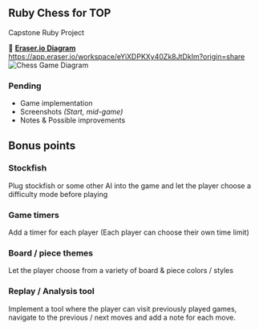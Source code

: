 ## Ruby Chess for TOP
Capstone Ruby Project

📎 [**Eraser.io Diagram**](https://app.eraser.io/workspace/eYiXDPKXy40Zk8JtDkIm?origin=share)
https://app.eraser.io/workspace/eYiXDPKXy40Zk8JtDkIm?origin=share
![Chess Game Diagram](https://i.imgur.com/LX9ffxQ.png)

### Pending
- Game implementation
- Screenshots *(Start, mid-game)*
- Notes & Possible improvements

## Bonus points

### Stockfish
Plug stockfish or some other AI into the game and let the player choose a difficulty mode before playing

### Game timers
Add a timer for each player (Each player can choose their own time limit)

### Board / piece themes
Let the player choose from a variety of board & piece colors / styles

### Replay / Analysis tool
Implement a tool where the player can visit previously played games, navigate to the previous / next moves and add a note for each move.